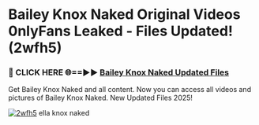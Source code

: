 # Bailey Knox Naked Original Videos 0nlyFans Leaked - Files Updated! (2wfh5)

<h3>🔴 CLICK HERE 🌐==►► <a href="https://tinyurl.com/yckcrads" rel="nofollow">Bailey Knox Naked Updated Files</a></h3>

Get Bailey Knox Naked and all content. Now you can access all videos and pictures of Bailey Knox Naked. New Updated Files 2025!

[![2wfh5](https://i.imgur.com/hpKpOFt.gif)](https://tinyurl.com/yckcrads)
ella knox naked